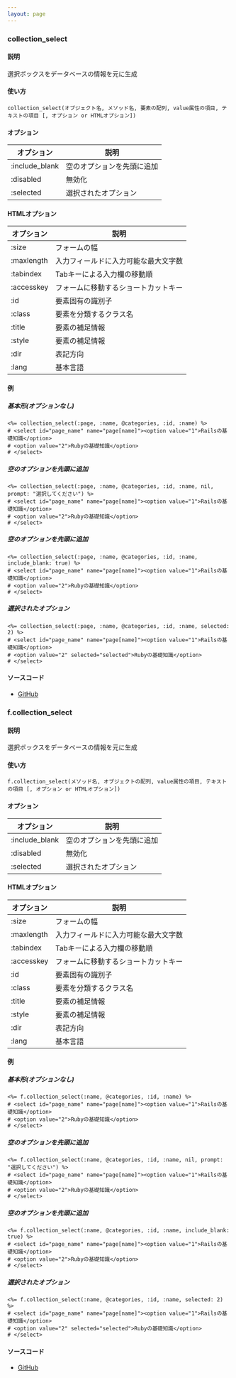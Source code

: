```yaml
---
layout: page
---
```

### collection_select
#### 説明
選択ボックスをデータベースの情報を元に生成

#### 使い方
    collection_select(オブジェクト名, メソッド名, 要素の配列, value属性の項目, テキストの項目 [, オプション or HTMLオプション])

#### オプション

オプション          | 説明
---------------|--------------
:include_blank | 空のオプションを先頭に追加
:disabled      | 無効化
:selected      | 選択されたオプション

#### HTMLオプション

オプション      | 説明
-----------|-------------------
:size      | フォームの幅
:maxlength | 入力フィールドに入力可能な最大文字数
:tabindex  | Tabキーによる入力欄の移動順
:accesskey | フォームに移動するショートカットキー
:id        | 要素固有の識別子
:class     | 要素を分類するクラス名
:title     | 要素の補足情報
:style     | 要素の補足情報
:dir       | 表記方向
:lang      | 基本言語

#### 例
##### 基本形(オプションなし)
    <%= collection_select(:page, :name, @categories, :id, :name) %>
    # <select id="page_name" name="page[name]"><option value="1">Railsの基礎知識</option>
    # <option value="2">Rubyの基礎知識</option>
    # </select>

##### 空のオプションを先頭に追加
    <%= collection_select(:page, :name, @categories, :id, :name, nil, prompt: "選択してください") %>
    # <select id="page_name" name="page[name]"><option value="1">Railsの基礎知識</option>
    # <option value="2">Rubyの基礎知識</option>
    # </select>

##### 空のオプションを先頭に追加
    <%= collection_select(:page, :name, @categories, :id, :name, include_blank: true) %>
    # <select id="page_name" name="page[name]"><option value="1">Railsの基礎知識</option>
    # <option value="2">Rubyの基礎知識</option>
    # </select>

##### 選択されたオプション
    <%= collection_select(:page, :name, @categories, :id, :name, selected: 2) %>
    # <select id="page_name" name="page[name]"><option value="1">Railsの基礎知識</option>
    # <option value="2" selected="selected">Rubyの基礎知識</option>
    # </select>

#### ソースコード
* [GitHub](https://github.com/rails/rails/blob/f33d52c95217212cbacc8d5e44b5a8e3cdc6f5b3/actionview/lib/action_view/helpers/form_options_helper.rb#L203)

### f.collection_select
#### 説明
選択ボックスをデータベースの情報を元に生成

#### 使い方
    f.collection_select(メソッド名, オブジェクトの配列, value属性の項目, テキストの項目 [, オプション or HTMLオプション])

#### オプション

オプション          | 説明
---------------|--------------
:include_blank | 空のオプションを先頭に追加
:disabled      | 無効化
:selected      | 選択されたオプション

#### HTMLオプション

オプション      | 説明
-----------|-------------------
:size      | フォームの幅
:maxlength | 入力フィールドに入力可能な最大文字数
:tabindex  | Tabキーによる入力欄の移動順
:accesskey | フォームに移動するショートカットキー
:id        | 要素固有の識別子
:class     | 要素を分類するクラス名
:title     | 要素の補足情報
:style     | 要素の補足情報
:dir       | 表記方向
:lang      | 基本言語

#### 例
##### 基本形(オプションなし)
    <%= f.collection_select(:name, @categories, :id, :name) %>
    # <select id="page_name" name="page[name]"><option value="1">Railsの基礎知識</option>
    # <option value="2">Rubyの基礎知識</option>
    # </select>

##### 空のオプションを先頭に追加
    <%= f.collection_select(:name, @categories, :id, :name, nil, prompt: "選択してください") %>
    # <select id="page_name" name="page[name]"><option value="1">Railsの基礎知識</option>
    # <option value="2">Rubyの基礎知識</option>
    # </select>

##### 空のオプションを先頭に追加
    <%= f.collection_select(:name, @categories, :id, :name, include_blank: true) %>
    # <select id="page_name" name="page[name]"><option value="1">Railsの基礎知識</option>
    # <option value="2">Rubyの基礎知識</option>
    # </select>

##### 選択されたオプション
    <%= f.collection_select(:name, @categories, :id, :name, selected: 2) %>
    # <select id="page_name" name="page[name]"><option value="1">Railsの基礎知識</option>
    # <option value="2" selected="selected">Rubyの基礎知識</option>
    # </select>

#### ソースコード
* [GitHub](https://github.com/rails/rails/blob/f33d52c95217212cbacc8d5e44b5a8e3cdc6f5b3/actionview/lib/action_view/helpers/form_options_helper.rb#L843)